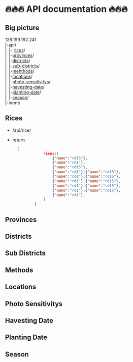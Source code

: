 # :fire::fire::fire: API documentation :fire::fire::fire:

## Big picture

  128.199.192.241 <br>
  |-api/ <br>
  |&nbsp;&nbsp;|- [rices](#rices)/ <br>
  |&nbsp;&nbsp;|-[provinces](#provinces)/ <br>
  |&nbsp;&nbsp;|-[districts](#districts)/ <br>
  |&nbsp;&nbsp;|-[sub-districts](#sub-districts)/ <br>
  |&nbsp;&nbsp;|-[mehthods](#methods)/ <br>
  |&nbsp;&nbsp;|-[locations](locations)/ <br>
  |&nbsp;&nbsp;|-[photo-sensitivitys](#photo-sensitivitys)/ <br>
  |&nbsp;&nbsp;|-[havesting-date](#havesting-date)/ <br>
  |&nbsp;&nbsp;|-[planting-date](#planting-date)/ <br>
  |&nbsp;&nbsp;|-[season](#season)/ <br>
  |-home

## Rices
 - /api/rice/
  - return
  
      ```JSON
        {
                    rices:[
                        {"name":"rd15"},
                        {"name":"rd1"},
                        {"name":"rd15"},
                        {"name":"rd1"},{"name":"rd15"},
                        {"name":"rd1"},{"name":"rd15"},
                        {"name":"rd1"},{"name":"rd15"},
                        {"name":"rd1"},{"name":"rd15"},
                        {"name":"rd1"},{"name":"rd15"},
                        {"name":"rd1"},
                    ]
                }
      ```
## Provinces
## Districts
## Sub Districts
## Methods
## Locations
## Photo Sensitivitys
## Havesting Date
## Planting Date
## Season

